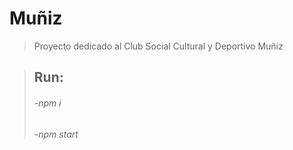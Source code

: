 # Muñiz
> Proyecto dedicado al Club Social Cultural y Deportivo Muñiz


> ## Run:
> ###### -npm i
> ###### -npm start
